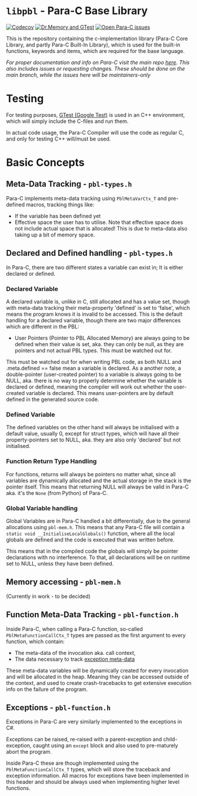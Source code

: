 # `libpbl` - Para-C Base Library  

[![Codecov](https://github.com/Para-C/Para-C-Base-Library/actions/workflows/codecov.yml/badge.svg)](https://github.com/Para-C/Para-C-Base-Library/actions/workflows/codecov.yml)
[![Dr.Memory and GTest](https://github.com/Para-C/Para-C-Base-Library/actions/workflows/drmemory.yml/badge.svg)](https://github.com/Para-C/Para-C-Base-Library/actions/workflows/drmemory.yml)
[![Open Para-C issues](https://img.shields.io/github/issues/Para-C/Para-C)](https://github.com/Para-C/Para-C/issues)

This is the repository containing the c-implementation library (Para-C Core Library, and partly Para-C Built-In Library),
which is used for the built-in functions, keywords and items, which are required for the base language.

*For proper documentation and info on Para-C visit the main repo [here](https://github.com/Para-C/Para-C).
This also includes issues or requesting changes. These should be done on the main branch, while the issues
here will be maintainers-only*

# Testing

For testing purposes, [GTest (Google Test)](https://github.com/google/googletest/releases/tag/release-1.11.0)
is used in an C++ environment, which will simply include the C-files and run them.

In actual code usage, the Para-C Compiler will use the code as regular C, and only for testing C++ will/must be used.

# Basic Concepts

## Meta-Data Tracking - `pbl-types.h`

Para-C implements meta-data tracking using `PblMetaVarCtx_T` and pre-defined macros, tracking things like:
- If the variable has been defined yet
- Effective space the user has to utilise. Note that effective space does not include actual space that is allocated! 
This is due to meta-data also taking up a bit of memory space.

## Declared and Defined handling - `pbl-types.h`

In Para-C, there are two different states a variable can exist in; It is either declared or defined. 

### Declared Variable

A declared variable is, unlike in C, still allocated and has a value set, though with meta-data tracking their 
meta-property 'defined' is set to 'false', which means the program knows it is invalid to be accessed. This is the
default handling for a declared variable, though there are two major differences which are different in the PBL:

- User Pointers (Pointer to PBL Allocated Memory) are always going to be defined when their value is set, aka. they 
  can only be null, as they are pointers and not actual PBL types. This must be watched out for.

This must be watched out for when writing PBL code, as both NULL and .meta.defined == false mean a variable is declared.
As a another note, a double-pointer (user-created pointer) to a variable is always going to be NULL, aka. there is no 
way to properly determine whether the variable is declared or defined, meaning the compiler will work out whether the
user-created variable is declared. This means user-pointers are by default defined in the generated source code.
 
### Defined Variable

The defined variables on the other hand will always be initialised with a default value, usually 0, except for struct
types, which will have all their property-pointers set to NULL, aka. they are also only 'declared' but not initialised.

### Function Return Type Handling

For functions, returns will always be pointers no matter what, since all variables are dynamically allocated and the
actual storage in the stack is the pointer itself. This means that returning NULL will always be valid in Para-C aka.
it's the `None` (from Python) of Para-C.

### Global Variable handling

Global Variables are in Para-C handled a bit differentially, due to the general allocations using `pbl-mem.h`. This means
that any Para-C file will contain a `static void __InitialiseLocalGlobals()` function, where all the local globals are
defined and the code is executed that was written before.

This means that in the compiled code the globals will simply be pointer declarations with no interference. To that,
all declarations will be on runtime set to NULL, unless they have been defined.

## Memory accessing - `pbl-mem.h`

(Currently in work - to be decided)

## Function Meta-Data Tracking - `pbl-function.h`

Inside Para-C, when calling a Para-C function, so-called `PblMetaFunctionCallCtx_T` types are passed
as the first argument to every function, which contain:

- The meta-data of the invocation aka. call context, 
- The data necessary to track [exception meta-data](#exceptions---pbl-functionh)

These meta-data variables will be dynamically created for every invocation and will be allocated in the heap.
Meaning they can be accessed outside of the context, and used to create crash-tracebacks to 
get extensive execution info on the failure of the program.

## Exceptions - `pbl-function.h`

Exceptions in Para-C are very similarly implemented to the exceptions in C#. 

Exceptions can be raised, re-raised with a parent-exception and child-exception, caught using an `except` block
and also used to pre-maturely abort the program. 

Inside Para-C these are though implemented using the `PblMetaFunctionCallCtx_T` types, which will
store the traceback and exception information. All macros for exceptions have been implemented in this header
and should be always used when implementing higher level functions.
